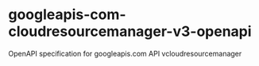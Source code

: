 # googleapis-com-cloudresourcemanager-v3-openapi
OpenAPI specification for googleapis.com API vcloudresourcemanager

